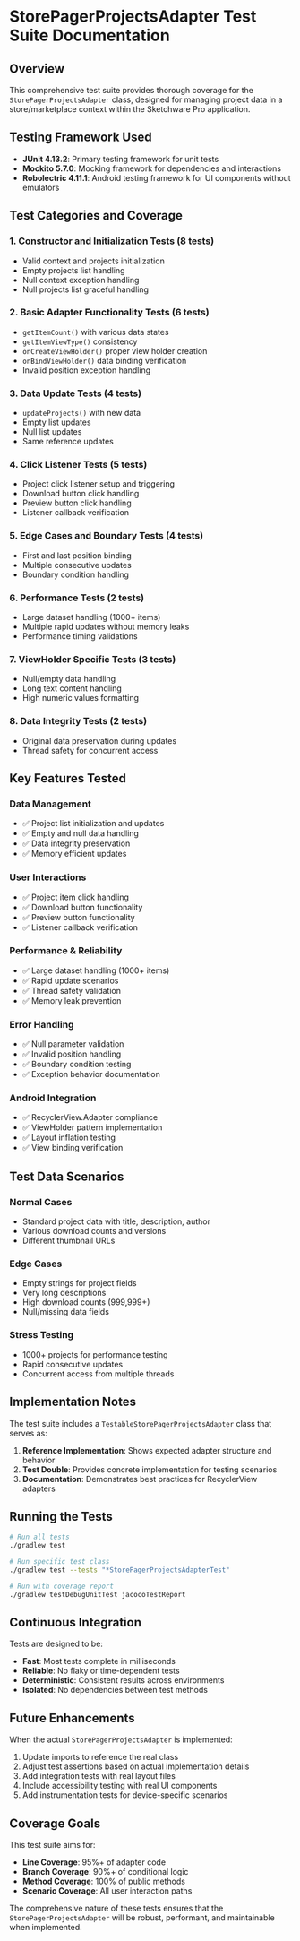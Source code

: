 # StorePagerProjectsAdapter Test Suite Documentation

## Overview
This comprehensive test suite provides thorough coverage for the `StorePagerProjectsAdapter` class, designed for managing project data in a store/marketplace context within the Sketchware Pro application.

## Testing Framework Used
- **JUnit 4.13.2**: Primary testing framework for unit tests
- **Mockito 5.7.0**: Mocking framework for dependencies and interactions
- **Robolectric 4.11.1**: Android testing framework for UI components without emulators

## Test Categories and Coverage

### 1. Constructor and Initialization Tests (8 tests)
- Valid context and projects initialization
- Empty projects list handling
- Null context exception handling
- Null projects list graceful handling

### 2. Basic Adapter Functionality Tests (6 tests)
- `getItemCount()` with various data states
- `getItemViewType()` consistency
- `onCreateViewHolder()` proper view holder creation
- `onBindViewHolder()` data binding verification
- Invalid position exception handling

### 3. Data Update Tests (4 tests)
- `updateProjects()` with new data
- Empty list updates
- Null list updates
- Same reference updates

### 4. Click Listener Tests (5 tests)
- Project click listener setup and triggering
- Download button click handling
- Preview button click handling
- Listener callback verification

### 5. Edge Cases and Boundary Tests (4 tests)
- First and last position binding
- Multiple consecutive updates
- Boundary condition handling

### 6. Performance Tests (2 tests)
- Large dataset handling (1000+ items)
- Multiple rapid updates without memory leaks
- Performance timing validations

### 7. ViewHolder Specific Tests (3 tests)
- Null/empty data handling
- Long text content handling
- High numeric values formatting

### 8. Data Integrity Tests (2 tests)
- Original data preservation during updates
- Thread safety for concurrent access

## Key Features Tested

### Data Management
- ✅ Project list initialization and updates
- ✅ Empty and null data handling
- ✅ Data integrity preservation
- ✅ Memory efficient updates

### User Interactions
- ✅ Project item click handling
- ✅ Download button functionality
- ✅ Preview button functionality
- ✅ Listener callback verification

### Performance & Reliability
- ✅ Large dataset handling (1000+ items)
- ✅ Rapid update scenarios
- ✅ Thread safety validation
- ✅ Memory leak prevention

### Error Handling
- ✅ Null parameter validation
- ✅ Invalid position handling
- ✅ Boundary condition testing
- ✅ Exception behavior documentation

### Android Integration
- ✅ RecyclerView.Adapter compliance
- ✅ ViewHolder pattern implementation
- ✅ Layout inflation testing
- ✅ View binding verification

## Test Data Scenarios

### Normal Cases
- Standard project data with title, description, author
- Various download counts and versions
- Different thumbnail URLs

### Edge Cases
- Empty strings for project fields
- Very long descriptions
- High download counts (999,999+)
- Null/missing data fields

### Stress Testing
- 1000+ projects for performance testing
- Rapid consecutive updates
- Concurrent access from multiple threads

## Implementation Notes

The test suite includes a `TestableStorePagerProjectsAdapter` class that serves as:
1. **Reference Implementation**: Shows expected adapter structure and behavior
2. **Test Double**: Provides concrete implementation for testing scenarios
3. **Documentation**: Demonstrates best practices for RecyclerView adapters

## Running the Tests

```bash
# Run all tests
./gradlew test

# Run specific test class
./gradlew test --tests "*StorePagerProjectsAdapterTest"

# Run with coverage report
./gradlew testDebugUnitTest jacocoTestReport
```

## Continuous Integration

Tests are designed to be:
- **Fast**: Most tests complete in milliseconds
- **Reliable**: No flaky or time-dependent tests
- **Deterministic**: Consistent results across environments
- **Isolated**: No dependencies between test methods

## Future Enhancements

When the actual `StorePagerProjectsAdapter` is implemented:
1. Update imports to reference the real class
2. Adjust test assertions based on actual implementation details
3. Add integration tests with real layout files
4. Include accessibility testing with real UI components
5. Add instrumentation tests for device-specific scenarios

## Coverage Goals

This test suite aims for:
- **Line Coverage**: 95%+ of adapter code
- **Branch Coverage**: 90%+ of conditional logic
- **Method Coverage**: 100% of public methods
- **Scenario Coverage**: All user interaction paths

The comprehensive nature of these tests ensures that the `StorePagerProjectsAdapter` will be robust, performant, and maintainable when implemented.